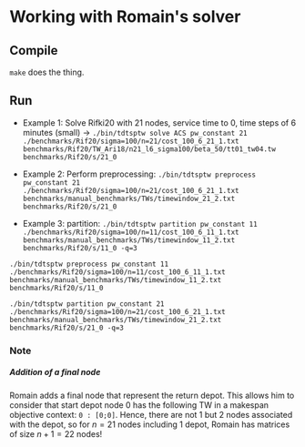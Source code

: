 # Working with Romain's solver

## Compile
`make` does the thing.

## Run

+ Example 1: Solve Rifki20 with 21 nodes, service time to 0, time steps of 6 minutes (small) -> `./bin/tdtsptw solve ACS pw_constant 21 ./benchmarks/Rif20/sigma=100/n=21/cost_100_6_21_1.txt benchmarks/Rif20/TW_Ari18/n21_l6_sigma100/beta_50/tt01_tw04.tw benchmarks/Rif20/s/21_0`

+ Example 2: Perform preprocessing: `./bin/tdtsptw preprocess pw_constant 21 ./benchmarks/Rif20/sigma=100/n=21/cost_100_6_21_1.txt benchmarks/manual_benchmarks/TWs/timewindow_21_2.txt benchmarks/Rif20/s/21_0`

+ Example 3: partition: `./bin/tdtsptw partition pw_constant 11 ./benchmarks/Rif20/sigma=100/n=11/cost_100_6_11_1.txt benchmarks/manual_benchmarks/TWs/timewindow_11_2.txt benchmarks/Rif20/s/11_0 -q=3`

`./bin/tdtsptw preprocess pw_constant 11 ./benchmarks/Rif20/sigma=100/n=11/cost_100_6_11_1.txt benchmarks/manual_benchmarks/TWs/timewindow_11_2.txt benchmarks/Rif20/s/11_0`

`./bin/tdtsptw partition pw_constant 21 ./benchmarks/Rif20/sigma=100/n=21/cost_100_6_21_1.txt benchmarks/manual_benchmarks/TWs/timewindow_21_2.txt benchmarks/Rif20/s/21_0 -q=3`

### Note

##### Addition of a final node
Romain adds a final node that represent the return depot. This allows him to consider that start depot node 0 has the following TW in a makespan objective context: `0 : [0;0]`. Hence, there are not 1 but 2 nodes associated with the depot, so for $n=21$ nodes including 1 depot, Romain has matrices of size $n+1=22$ nodes!
